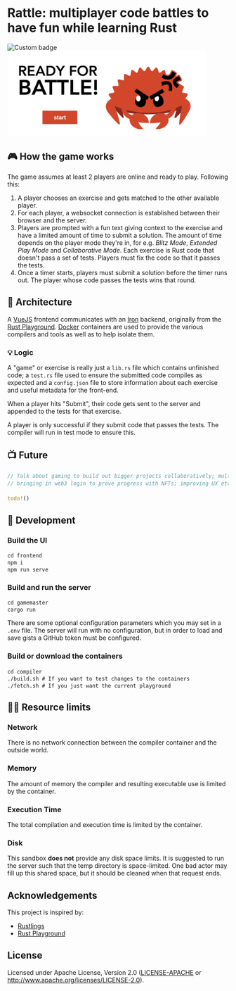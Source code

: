 # Rattle: multiplayer code battles to have fun while learning Rust

<img alt="Custom badge" src="https://img.shields.io/endpoint?label=I%20PLAY%20RATTLE%20%F0%9F%A6%80&logo=RUST&style=for-the-badge">

<img src="landing.png"  width="90%" height="30%">

## 🎮 How the game works

The game assumes at least 2 players are online and ready to play. Following this:

1. A player chooses an exercise and gets matched to the other available player.
1. For each player, a websocket connection is established between their browser and the server.
1. Players are prompted with a fun text giving context to the exercise and have a limited amount of time to submit a solution. The amount of time depends on the 
player mode they're in, for e.g. _Blitz Mode_, _Extended Play Mode_ and _Collaborative Mode_. Each exercise is Rust code that doesn't pass a set of tests. Players must fix the code so that it passes the tests. 
1. Once a timer starts, players must submit a solution before the timer runs out. The player whose code passes the tests wins that round.

## 🦀 Architecture

A [VueJS](https://vuejs.org/) frontend communicates with an [Iron](https://github.com/iron/iron)
backend, originally from the [Rust Playground](https://github.com/integer32llc/rust-playground). 
[Docker](https://www.docker.com/) containers are used to provide the various compilers and tools as well as to help isolate them. 

### 💡 Logic

A "game" or exercise is really just a `lib.rs` file which contains unfinished code; a `test.rs` file used to ensure the submitted code compiles as expected and a `config.json` file to store information about each exercise and useful metadata for the front-end.

When a player hits "Submit", their code gets sent to the server and appended to the tests for that exercise. 

A player is only successful if they submit code that passes the tests. The compiler will run in test mode to ensure this. 
## 📺 Future

```rust
// Talk about gaming to build out bigger projects collaboratively; multiple matches can be played at once; 
// bringing in web3 login to prove progress with NFTs; improving UX etc.

todo!()
```

## 🤖 Development

### Build the UI

```
cd frontend
npm i
npm run serve
```

### Build and run the server

```
cd gamemaster
cargo run
```

There are some optional configuration parameters which you may set in a 
`.env` file. The server will run with no configuration, but in order 
to load and save gists a GitHub token must be configured.

### Build or download the containers

```
cd compiler
./build.sh # If you want to test changes to the containers
./fetch.sh # If you just want the current playground
```

## 🧑‍💻 Resource limits

### Network

There is no network connection between the compiler container and the
outside world.

### Memory

The amount of memory the compiler and resulting executable use is
limited by the container.

### Execution Time

The total compilation and execution time is limited by the container.

### Disk

This sandbox **does not** provide any disk space limits. It is
suggested to run the server such that the temp directory is
space-limited. One bad actor may fill up this shared space, but it
should be cleaned when that request ends.

## Acknowledgements

This project is inspired by:

* [Rustlings](https://github.com/rust-lang/rustlings)
* [Rust Playground](https://github.com/integer32llc/rust-playground)

## License

Licensed under Apache License, Version 2.0 ([LICENSE-APACHE](LICENSE-APACHE) or http://www.apache.org/licenses/LICENSE-2.0).